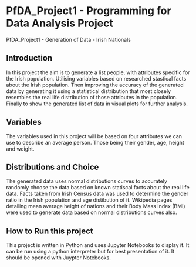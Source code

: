 # PfDA_Project1 - Programming for Data Analysis Project
PfDA_Project1 - Generation of Data - Irish Nationals

## Introduction
In this project the aim is to generate a list people, with attributes specific for the Irish population. Utilising variables based on researched stastical facts about the Irish population. Then improving the accuracy of the generated data by generating it using a statistical distribution that most closely resembles the real life distribution of those attributes in the population. Finally to show the generated list of data in visual plots for further analysis. 

## Variables
The variables used in this project will be based on four attributes we can use to describe an average person. Those being their gender, age, height and weight.

## Distributions and Choice
The generated data uses normal distributions curves to accurately randomly choose the data based on known statiscal facts about the real life data. Facts taken from Irish Census data was used to determine the gender ratio in the Irish population and age distibution of it. Wikipedia pages detailing mean average height of nations and their Body Mass Index (BMI) were used to generate data based on normal distributions curves also.

## How to Run this project
This project is written in Python and uses Jupyter Notebooks to display it. It can be run using a python interpreter but for best presentation of it. It should be opened with Juypter Notebooks.
